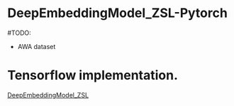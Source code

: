 # DeepEmbeddingModel_ZSL-Pytorch

#TODO:
- AWA dataset

# Tensorflow implementation.
[DeepEmbeddingModel_ZSL](https://github.com/lzrobots/DeepEmbeddingModel_ZSL)
